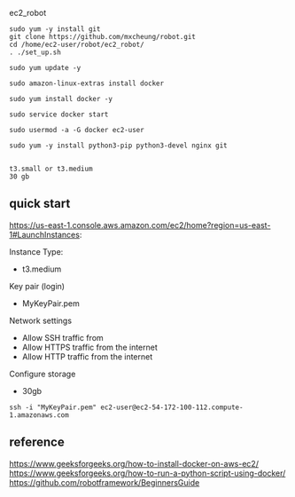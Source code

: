 ec2_robot


```
sudo yum -y install git
git clone https://github.com/mxcheung/robot.git
cd /home/ec2-user/robot/ec2_robot/
. ./set_up.sh
```

```
sudo yum update -y 

sudo amazon-linux-extras install docker 

sudo yum install docker -y

sudo service docker start 

sudo usermod -a -G docker ec2-user 

sudo yum -y install python3-pip python3-devel nginx git


```



```
t3.small or t3.medium
30 gb
```


## quick start

https://us-east-1.console.aws.amazon.com/ec2/home?region=us-east-1#LaunchInstances:

Instance Type:
   - t3.medium

Key pair (login) 
   - MyKeyPair.pem

Network settings
  - Allow SSH traffic from
  - Allow HTTPS traffic from the internet
  - Allow HTTP traffic from the internet

Configure storage
  - 30gb

```
ssh -i "MyKeyPair.pem" ec2-user@ec2-54-172-100-112.compute-1.amazonaws.com
```


## reference
https://www.geeksforgeeks.org/how-to-install-docker-on-aws-ec2/
https://www.geeksforgeeks.org/how-to-run-a-python-script-using-docker/
https://github.com/robotframework/BeginnersGuide

